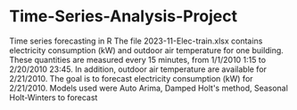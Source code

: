 # Time-Series-Analysis-Project
Time series forecasting in R
The file 2023-11-Elec-train.xlsx contains electricity consumption (kW) and outdoor air temperature for
one building. These quantities are measured every 15 minutes, from 1/1/2010 1:15 to 2/20/2010 23:45.
In addition, outdoor air temperature are available for 2/21/2010. The goal is to forecast electricity
consumption (kW) for 2/21/2010.
Models used were Auto Arima, Damped Holt's method,  Seasonal Holt-Winters to forecast 
